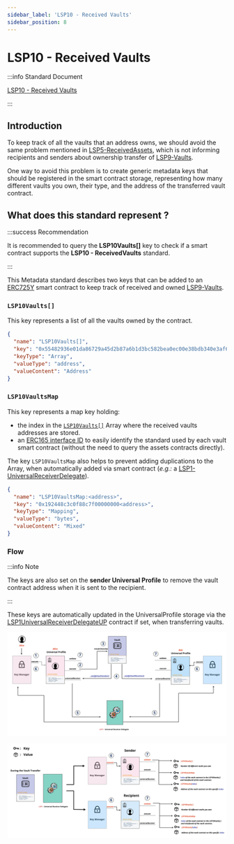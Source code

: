 ```yaml
---
sidebar_label: 'LSP10 - Received Vaults'
sidebar_position: 8
---
```


# LSP10 - Received Vaults

:::info Standard Document

[LSP10 - Received Vaults](https://github.com/lukso-network/LIPs/blob/main/LSPs/LSP-10-ReceivedVaults.md)

:::

## Introduction

To keep track of all the vaults that an address owns, we should avoid the same problem mentioned in [LSP5-ReceivedAssets](./06-lsp5-received-assets.md), which is not informing recipients and senders about ownership transfer of [LSP9-Vaults](07-lsp9-vault.md).

One way to avoid this problem is to create generic metadata keys that should be registered in the smart contract storage, representing how many different vaults you own, their type, and the address of the transferred vault contract.

## What does this standard represent ?

:::success Recommendation

It is recommended to query the **LSP10Vaults[]** key to check if a smart contract supports the **LSP10 - ReceivedVaults** standard.

:::

This Metadata standard describes two keys that can be added to an [ERC725Y](https://github.com/ethereum/EIPs/blob/master/EIPS/eip-725.md) smart contract to keep track of received and owned [LSP9-Vaults](07-lsp9-vault.md).

### `LSP10Vaults[]`

This key represents a list of all the vaults owned by the contract.

```json
{
  "name": "LSP10Vaults[]",
  "key": "0x55482936e01da86729a45d2b87a6b1d3bc582bea0ec00e38bdb340e3af6f9f06",
  "keyType": "Array",
  "valueType": "address",
  "valueContent": "Address"
}
```

### `LSP10VaultsMap`

This key represents a map key holding:

- the index in the [`LSP10Vaults[]`](#lsp10vaults-) Array where the received vaults addresses are stored.
- an [ERC165 interface ID](https://eips.ethereum.org/EIPS/eip-165) to easily identify the standard used by each vault smart contract (without the need to query the assets contracts directly).

The key `LSP10VaultsMap` also helps to prevent adding duplications to the Array, when automatically added via smart contract (_e.g.:_ a [LSP1-UniversalReceiverDelegate](./02-lsp1-universal-receiver-delegate.md)).

```json
{
  "name": "LSP10VaultsMap:<address>",
  "key": "0x192448c3c0f88c7f00000000<address>",
  "keyType": "Mapping",
  "valueType": "bytes",
  "valueContent": "Mixed"
}
```

### Flow

:::info Note

The keys are also set on the **sender Universal Profile** to remove the vault contract address when it is sent to the recipient.

:::

These keys are automatically updated in the UniversalProfile storage via the [LSP1UniversalReceiverDelegateUP](../smart-contracts/lsp1-universal-receiver-delegate-up.md) contract if set, when transferring vaults.

![Vault transfer detailed flow](../../../static/img/detailed-vault-transfer.jpeg)

![LSP10 Received Vaults Flow](../../../static/img/lsp10-received-vaults.jpeg)
